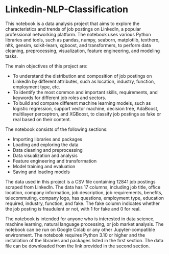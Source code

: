 # Linkedin-NLP-Classification

This notebook is a data analysis project that aims to explore the characteristics and trends of job postings on LinkedIn, a popular professional networking platform. The notebook uses various Python libraries and tools, such as pandas, numpy, seaborn, matplotlib, texthero, nltk, gensim, scikit-learn, xgboost, and transformers, to perform data cleaning, preprocessing, visualization, feature engineering, and modeling tasks.

The main objectives of this project are:

- To understand the distribution and composition of job postings on LinkedIn by different attributes, such as location, industry, function, employment type, etc.
- To identify the most common and important skills, requirements, and keywords for different job roles and sectors.
- To build and compare different machine learning models, such as logistic regression, support vector machine, decision tree, AdaBoost, multilayer perceptron, and XGBoost, to classify job postings as fake or real based on their content.

The notebook consists of the following sections:

- Importing libraries and packages
- Loading and exploring the data
- Data cleaning and preprocessing
- Data visualization and analysis
- Feature engineering and transformation
- Model training and evaluation
- Saving and loading models

The data used in this project is a CSV file containing 12841 job postings scraped from LinkedIn. The data has 17 columns, including job title, office location, company information, job description, job requirements, benefits, telecommuting, company logo, has questions, employment type, education required, industry, function, and fake. The fake column indicates whether the job posting is fraudulent or not, with 1 for fake and 0 for real.

The notebook is intended for anyone who is interested in data science, machine learning, natural language processing, or job market analysis. The notebook can be run on Google Colab or any other Jupyter-compatible environment. The notebook requires Python 3.10 or higher and the installation of the libraries and packages listed in the first section. The data file can be downloaded from the link provided in the second section.
